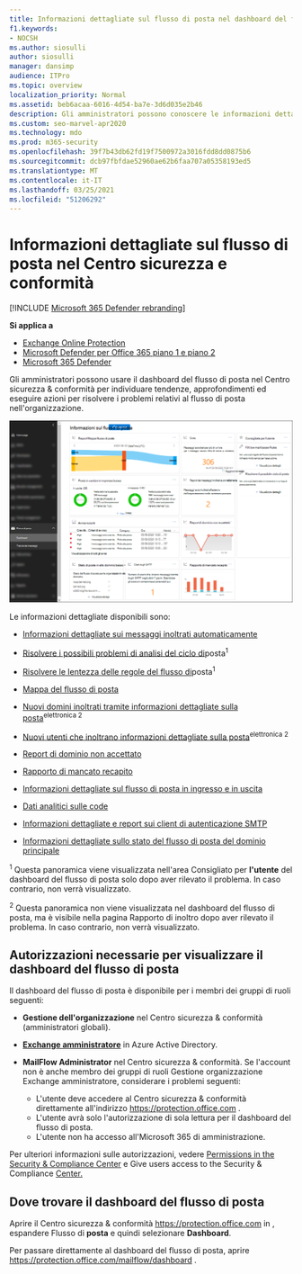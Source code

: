```yaml
---
title: Informazioni dettagliate sul flusso di posta nel dashboard del flusso di posta
f1.keywords:
- NOCSH
ms.author: siosulli
author: siosulli
manager: dansimp
audience: ITPro
ms.topic: overview
localization_priority: Normal
ms.assetid: beb6acaa-6016-4d54-ba7e-3d6d035e2b46
description: Gli amministratori possono conoscere le informazioni dettagliate e i report disponibili nel dashboard del flusso di posta nel Centro sicurezza & conformità.
ms.custom: seo-marvel-apr2020
ms.technology: mdo
ms.prod: m365-security
ms.openlocfilehash: 39f7b43db62fd19f7500972a3016fdd8dd0875b6
ms.sourcegitcommit: dcb97fbfdae52960ae62b6faa707a05358193ed5
ms.translationtype: MT
ms.contentlocale: it-IT
ms.lasthandoff: 03/25/2021
ms.locfileid: "51206292"
---
```

# <a name="mail-flow-insights-in-the-security--compliance-center"></a>Informazioni dettagliate sul flusso di posta nel Centro sicurezza e conformità

[!INCLUDE [Microsoft 365 Defender rebranding](../includes/microsoft-defender-for-office.md)]

**Si applica a**
- [Exchange Online Protection](exchange-online-protection-overview.md)
- [Microsoft Defender per Office 365 piano 1 e piano 2](defender-for-office-365.md)
- [Microsoft 365 Defender](../defender/microsoft-365-defender.md)

Gli amministratori possono usare il dashboard del flusso di posta nel Centro sicurezza & conformità per individuare tendenze, approfondimenti ed eseguire azioni per risolvere i problemi relativi al flusso di posta nell'organizzazione.

![Dashboard del flusso di posta nel Centro sicurezza & conformità](../../media/mail-flow-dashboard-v2.png)

Le informazioni dettagliate disponibili sono:

- [Informazioni dettagliate sui messaggi inoltrati automaticamente](mfi-auto-forwarded-messages-report.md)

- [Risolvere i possibili problemi di analisi del ciclo di](mfi-mail-loop-insight.md)posta<sup>1</sup>

- [Risolvere le lentezza delle regole del flusso di](mfi-slow-mail-flow-rules-insight.md)posta<sup>1</sup>

- [Mappa del flusso di posta](mfi-mail-flow-map-report.md)

- [Nuovi domini inoltrati tramite informazioni dettagliate sulla posta](mfi-new-domains-being-forwarded-email.md)<sup>elettronica 2</sup>

- [Nuovi utenti che inoltrano informazioni dettagliate sulla posta](mfi-new-users-forwarding-email.md)<sup>elettronica 2</sup>

- [Report di dominio non accettato](mfi-non-accepted-domain-report.md)

- [Rapporto di mancato recapito](mfi-non-delivery-report.md)

- [Informazioni dettagliate sul flusso di posta in ingresso e in uscita](mfi-outbound-and-inbound-mail-flow.md)

- [Dati analitici sulle code](mfi-queue-alerts-and-queues.md)

- [Informazioni dettagliate e report sui client di autenticazione SMTP](mfi-smtp-auth-clients-report.md)

- [Informazioni dettagliate sullo stato del flusso di posta del dominio principale](mfi-domain-mail-flow-status-insight.md)

<sup>1</sup> Questa panoramica viene visualizzata nell'area Consigliato per **l'utente** del dashboard del flusso di posta solo dopo aver rilevato il problema. In caso contrario, non verrà visualizzato.

<sup>2</sup> Questa panoramica non viene visualizzata nel dashboard del [](view-mail-flow-reports.md#forwarding-report) flusso di posta, ma è visibile nella pagina Rapporto di inoltro dopo aver rilevato il problema. In caso contrario, non verrà visualizzato.

## <a name="permissions-required-to-view-the-mail-flow-dashboard"></a>Autorizzazioni necessarie per visualizzare il dashboard del flusso di posta

Il dashboard del flusso di posta è disponibile per i membri dei gruppi di ruoli seguenti:

- **Gestione dell'organizzazione** nel Centro sicurezza & conformità (amministratori globali).

- **[Exchange amministratore](/azure/active-directory/users-groups-roles/directory-assign-admin-roles#exchange-administrator)** in Azure Active Directory.

- **MailFlow Administrator** nel Centro sicurezza & conformità. Se l'account non è anche membro dei gruppi di ruoli Gestione organizzazione Exchange amministratore, considerare i problemi seguenti:
  - L'utente deve accedere al Centro sicurezza & conformità direttamente all'indirizzo <https://protection.office.com> .
  - L'utente avrà solo l'autorizzazione di sola lettura per il dashboard del flusso di posta.
  - L'utente non ha accesso all'Microsoft 365 di amministrazione.

Per ulteriori informazioni sulle autorizzazioni, vedere [Permissions in the Security & Compliance Center](permissions-in-the-security-and-compliance-center.md) e Give users access to the Security & Compliance [Center.](grant-access-to-the-security-and-compliance-center.md)

## <a name="where-to-find-the-mail-flow-dashboard"></a>Dove trovare il dashboard del flusso di posta

Aprire il Centro sicurezza & conformità <https://protection.office.com> in , espandere Flusso di **posta** e quindi selezionare **Dashboard**.

Per passare direttamente al dashboard del flusso di posta, aprire <https://protection.office.com/mailflow/dashboard> .